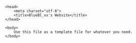 <!--validator.w3.org-->
<!--https://jigsaw.w3.org/css-validator/-->

<html lang = "en">
 
    <head>
        <meta charset="utf-8">
        <title>BlueBl_xx's Website</title>
    </head>

    <body>
        Use this file as a template file for whatever you need.
    </body>
</html>
